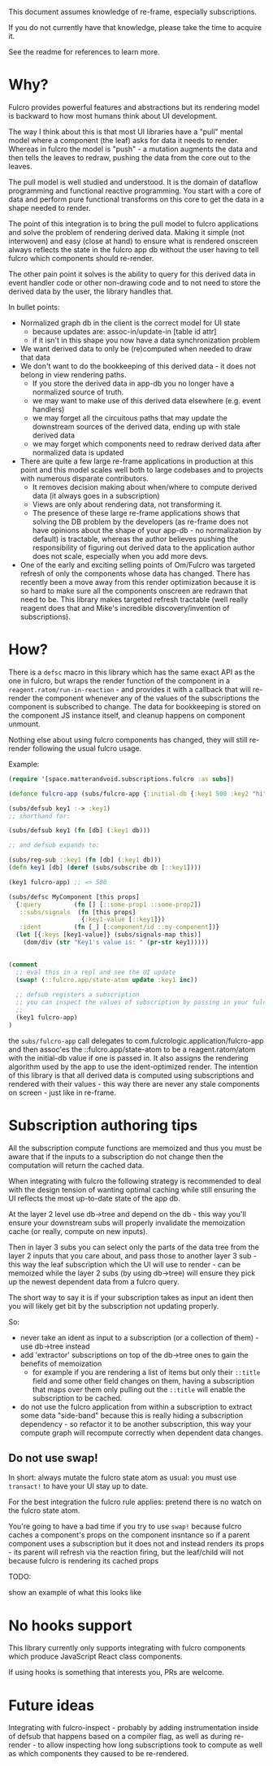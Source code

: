 This document assumes knowledge of re-frame, especially subscriptions.

If you do not currently have that knowledge, please take the time to acquire it.

See the readme for references to learn more.

# Why?

Fulcro provides powerful features and abstractions but its rendering model is backward to how most humans think about 
UI development. 

The way I think about this is that most UI libraries have a "pull" mental model where a component (the leaf) asks
for data it needs to render. Whereas in fulcro the model is "push" - a mutation augments the data and then tells the leaves to redraw,
pushing the data from the core out to the leaves.

The pull model is well studied and understood. It is the domain of dataflow programming and functional reactive programming.
You start with a core of data and perform pure functional transforms on this core to get the data in a shape needed to render.

The point of this integration is to bring the pull model to fulcro applications and solve the problem of rendering derived data. 
Making it simple (not interwoven) and easy (close at hand) to ensure what is rendered onscreen always reflects the state
in the fulcro app db without the user having to tell fulcro which components should re-render.

The other pain point it solves is the ability to query for this derived data in event handler code or other non-drawing code 
and to not need to store the derived data by the user, the library handles that.

In bullet points:

- Normalized graph db in the client is the correct model for UI state
  - because updates are: assoc-in/update-in [table id attr] 
  - if it isn't in this shape you now have a data synchronization problem
- We want derived data to only be (re)computed when needed to draw that data
- We don't want to do the bookkeeping of this derived data - it does not belong in view rendering paths.
  - If you store the derived data in app-db you no longer have a normalized source of truth. 
  - we may want to make use of this derived data elsewhere (e.g. event handlers)
  - we may forget all the circuitous paths that may update the downstream sources of the derived data, ending up with stale 
    derived data
  - we may forget which components need to redraw derived data after normalized data is updated
- There are quite a few large re-frame applications in production at this point and this model scales well both to large 
  codebases and to projects with numerous disparate contributors.
  - It removes decision making about when/where to compute derived data (it always goes in a subscription)
  - Views are only about rendering data, not transforming it.
  - The presence of these large re-frame applications shows that solving the DB problem by the developers (as re-frame does not
    have opinions about the shape of your app-db - no normalization by default) is tractable, whereas the author believes pushing the 
    responsibility of figuring out derived data to the application author does not scale, especially when you add more devs.
- One of the early and exciting selling points of Om/Fulcro was targeted refresh of only the components whose data has changed.
  There has recently been a move away from this render optimization because it is so hard to make sure all the components
  onscreen are redrawn that need to be. This library makes targeted refresh tractable (well really reagent does that and Mike's
  incredible discovery/invention of subscriptions).

# How?

There is a `defsc` macro in this library which has the same exact API as the one in fulcro, but wraps the render function of
the component in a `reagent.ratom/run-in-reaction` - and provides it with a callback that will re-render the component
whenever any of the values of the subscriptions the component is subscribed to change. The data for bookkeeping is stored on the
component JS instance itself, and cleanup happens on component unmount.

Nothing else about using fulcro components has changed, they will still re-render following the usual fulcro usage.

Example:

```clojure 
(require '[space.matterandvoid.subscriptions.fulcro :as subs])

(defonce fulcro-app (subs/fulcro-app {:initial-db {:key1 500 :key2 "hi"}}))

(subs/defsub key1 :-> :key1)
;; shorthand for:

(subs/defsub key1 (fn [db] (:key1 db)))

;; and defsub expands to:

(subs/reg-sub ::key1 (fn [db] (:key1 db)))
(defn key1 [db] (deref (subs/subscribe db [::key1])))

(key1 fulcro-app) ;; => 500

(subs/defsc MyComponent [this props]
  {:query         (fn [] [::some-prop1 ::some-prop2])
   ::subs/signals  (fn [this props] 
                    {:key1-value [::key1]})
   :ident         (fn [_] [:component/id ::my-component])}
  (let [{:keys [key1-value]} (subs/signals-map this)]
    (dom/div (str "Key1's value is: " (pr-str key1)))))
    

(comment 
  ;; eval this in a repl and see the UI update
  (swap! (::fulcro.app/state-atom update :key1 inc))
  
  ;; defsub registers a subscription 
  ;; you can inspect the values of subscription by passing in your fulcro app (or a component instance)
  ;; 
  (key1 fulcro-app)
)
```

the `subs/fulcro-app` call delegates to com.fulcrologic.application/fulcro-app and then assoc'es the ::fulcro.app/state-atom to be
a reagent.ratom/atom with the initial-db value if one is passed in. It also assigns the rendering algorithm used by the app
to use the ident-optimized render. The intention of this library is that all derived data is computed using subscriptions
and rendered with their values - this way there are never any stale components on screen - just like in re-frame.

# Subscription authoring tips

All the subscription compute functions are memoized and thus you must be aware that if the inputs to a subscription do not
change then the computation will return the cached data.

When integrating with fulcro the following strategy is recommended to deal with the design tension of wanting optimal caching
while still ensuring the UI reflects the most up-to-date state of the app db.

At the layer 2 level use db->tree and depend on the db - this way you'll ensure your downstream subs will properly
invalidate the memoization cache (or really, compute on new inputs).

Then in layer 3 subs you can select only the parts of the data tree from the layer 2 inputs that you care about, and
pass those to another layer 3 sub - this way the leaf subscription which the UI will use to render - can be memoized while
the layer 2 subs (by using db->tree) will ensure they pick up the newest dependent data from a fulcro query.

The short way to say it is if your subscription takes as input an ident then you will likely get bit by the subscription
not updating properly.

So:
- never take an ident as input to a subscription (or a collection of them) - use db->tree instead
- add 'extractor' subscriptions on top of the db->tree ones to gain the benefits of memoization
    - for example if you are rendering a list of items but only their `::title` field and some other field changes on them,
      having a subscription that maps over them only pulling out the `::title` will enable the subscription to be cached.
- do not use the fulcro application from within a subscription to extract some data "side-band" because this is really
  hiding a subscription dependency - so refactor it to be another subscription, this way your compute graph will recompute
  correctly when dependent data changes.

## Do not use swap!

In short: always mutate the fulcro state atom as usual: you must use `transact!` to have your UI stay up to date.

For the best integration the fulcro rule applies: pretend there is no watch on the fulcro state atom.

You're going to have a bad time if you try to use `swap!` because fulcro caches a component's props on the component insntance
so if a parent component uses a subscription but it does not and instead renders its props - its parent will refresh 
via the reaction firing, but the leaf/child will not because fulcro is rendering its cached props

TODO:

show an example of what this looks like

# No hooks support

This library currently only supports integrating with fulcro components which produce JavaScript React class components.

If using hooks is something that interests you, PRs are welcome.

# Future ideas

Integrating with fulcro-inspect - probably by adding instrumentation inside of defsub that happens based on a compiler
flag, as well as during re-render - to allow inspecting how long subscriptions took to compute as well as which components
they caused to be re-rendered.
